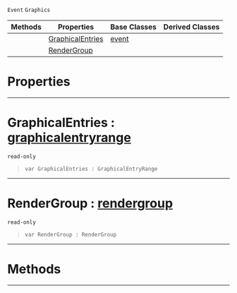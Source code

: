  `Event` `Graphics`



|Methods|Properties|Base Classes|Derived Classes|
|---|---|---|---|
| |[ GraphicalEntries](https://github.com/zeroengineteam/ZeroDocs/blob/master/code_reference/class_reference/graphicalsortevent.markdown#graphicalentries-zero-en)|[event](https://github.com/zeroengineteam/ZeroDocs/blob/master/code_reference/class_reference/event.markdown)| |
| |[ RenderGroup](https://github.com/zeroengineteam/ZeroDocs/blob/master/code_reference/class_reference/graphicalsortevent.markdown#rendergroup-zero-engine)| | |


 #  Properties


---  
 #  GraphicalEntries : [graphicalentryrange](https://github.com/zeroengineteam/ZeroDocs/blob/master/code_reference/class_reference/graphicalentryrange.markdown)

 `read-only`

> 
> ``` lang=cpp, name=Zilch
> var GraphicalEntries : GraphicalEntryRange


---  
 #  RenderGroup : [rendergroup](https://github.com/zeroengineteam/ZeroDocs/blob/master/code_reference/class_reference/rendergroup.markdown)

 `read-only`

> 
> ``` lang=cpp, name=Zilch
> var RenderGroup : RenderGroup


---  
 #  Methods


---  
 

 